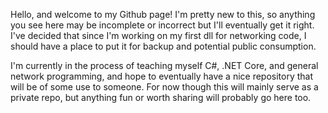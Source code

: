 Hello, and welcome to my Github page! I'm pretty new to this, so anything you see here may be incomplete or incorrect but I'll eventually get it right. 
I've decided that since I'm working on my first dll for networking code, I should have a place to put it for backup and potential public consumption.

I'm currently in the process of teaching myself C#, .NET Core, and general network programming, and hope to eventually have a nice repository that will be of some use to someone. 
For now though this will mainly serve as a private repo, but anything fun or worth sharing will probably go here too.
